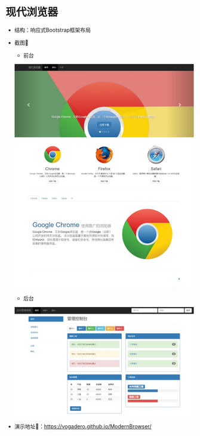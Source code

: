 # 现代浏览器
- 结构：响应式Bootstrap框架布局

- 截图:ice_cream:

  - 前台

  ![](01.jpeg)

  - 后台

  ![](02.jpeg)

- 演示地址:ocean:：https://vogadero.github.io/ModernBrowser/
